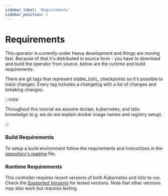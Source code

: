 ```yaml
---
sidebar_label: 'Requirements'
sidebar_position: 1
---
```


# Requirements

This operator is currently under heavy development and things are moving fast. Because of that it's
distributed in source form - you have to download and build the operator from source. below are the
runtime and build requirements.

There are git tags that represent stable_(ish)_ checkpoints so it's possible to track
changes. Every tag includes a changelog with a list of changes and breaking changes.

:::note

Throughout this tutorial we assume docker, kubernetes, and Istio knowledge (e.g. we do not explain
docker image names and registry setup).

:::

### Build Requirements

To setup a build environment follow the requirements and instructions in
the [repository's readme](#) file.

### Runtime Requirements

This controller requires recent versions of both _Kubernetes_ and _Istio_ to run. Check the [
_Supported Versions_](../supported-versions.md) for tested versions. Note that other versions may
also work but requires testing.
